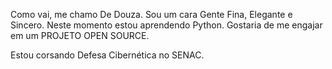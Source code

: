 Como vai, me chamo De Douza.
Sou um cara Gente Fina, Elegante e Sincero.
Neste momento estou aprendendo Python.
Gostaria de me engajar em um PROJETO OPEN SOURCE.

Estou corsando Defesa Cibernética no SENAC.
